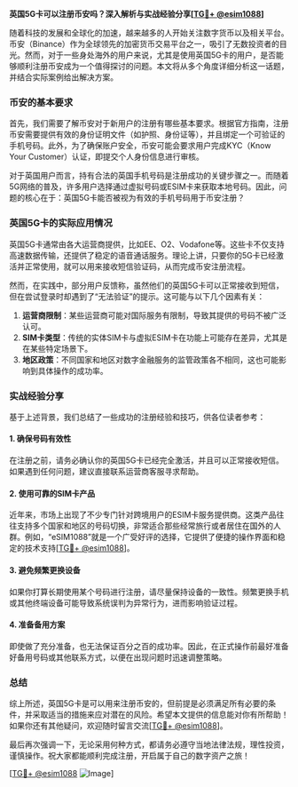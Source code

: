 **英国5G卡可以注册币安吗？深入解析与实战经验分享[[TG💪+ @esim1088](https://t.me/s/esim1088)]**

随着科技的发展和全球化的加速，越来越多的人开始关注数字货币以及相关平台。币安（Binance）作为全球领先的加密货币交易平台之一，吸引了无数投资者的目光。然而，对于一些身处海外的用户来说，尤其是使用英国5G卡的用户，是否能够顺利注册币安成为一个值得探讨的问题。本文将从多个角度详细分析这一话题，并结合实际案例给出解决方案。

### 币安的基本要求

首先，我们需要了解币安对于新用户的注册有哪些基本要求。根据官方指南，注册币安需要提供有效的身份证明文件（如护照、身份证等），并且绑定一个可验证的手机号码。此外，为了确保账户安全，币安可能会要求用户完成KYC（Know Your Customer）认证，即提交个人身份信息进行审核。

对于英国用户而言，持有合法的英国手机号码是注册成功的关键步骤之一。而随着5G网络的普及，许多用户选择通过虚拟号码或ESIM卡来获取本地号码。因此，问题的核心在于：英国5G卡能否被视为有效的手机号码用于币安注册？

### 英国5G卡的实际应用情况

英国5G卡通常由各大运营商提供，比如EE、O2、Vodafone等。这些卡不仅支持高速数据传输，还提供了稳定的语音通话服务。理论上讲，只要你的5G卡已经激活并正常使用，就可以用来接收短信验证码，从而完成币安注册流程。

然而，在实践中，部分用户反馈称，虽然他们的英国5G卡可以正常接收到短信，但在尝试登录时却遇到了“无法验证”的提示。这可能与以下几个因素有关：

1. **运营商限制**：某些运营商可能对国际服务有限制，导致其提供的号码不被广泛认可。
2. **SIM卡类型**：传统的实体SIM卡与虚拟ESIM卡在功能上可能存在差异，尤其是在某些特定场景下。
3. **地区政策**：不同国家和地区对数字金融服务的监管政策各不相同，这也可能影响到具体操作的成功率。

### 实战经验分享

基于上述背景，我们总结了一些成功的注册经验和技巧，供各位读者参考：

#### 1. 确保号码有效性
在注册之前，请务必确认你的英国5G卡已经完全激活，并且可以正常接收短信。如果遇到任何问题，建议直接联系运营商客服寻求帮助。

#### 2. 使用可靠的SIM卡产品
近年来，市场上出现了不少专门针对跨境用户的ESIM卡服务提供商。这类产品往往支持多个国家和地区的号码切换，非常适合那些经常旅行或者居住在国外的人群。例如，“eSIM1088”就是一个广受好评的选择，它提供了便捷的操作界面和稳定的技术支持[[TG💪+ @esim1088](https://t.me/s/esim1088)]。

#### 3. 避免频繁更换设备
如果你打算长期使用某个号码进行注册，请尽量保持设备的一致性。频繁更换手机或其他终端设备可能导致系统误判为异常行为，进而影响验证过程。

#### 4. 准备备用方案
即使做了充分准备，也无法保证百分之百的成功率。因此，在正式操作前最好准备好备用号码或其他联系方式，以便在出现问题时迅速调整策略。

### 总结

综上所述，英国5G卡是可以用来注册币安的，但前提是必须满足所有必要的条件，并采取适当的措施来应对潜在的风险。希望本文提供的信息能对你有所帮助！如果你还有其他疑问，欢迎随时留言交流[[TG💪+ @esim1088](https://t.me/s/esim1088)]。

最后再次强调一下，无论采用何种方式，都请务必遵守当地法律法规，理性投资，谨慎操作。祝大家都能顺利完成注册，开启属于自己的数字资产之旅！

[[TG💪+ @esim1088](https://t.me/s/esim1088) ![Image](https://i.postimg.cc/4NQfJmqS/Snipaste-2025-05-13-00-14-12.png)]